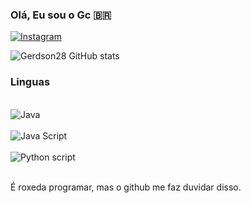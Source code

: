 ### Olá, Eu sou o Gc 🇧🇷

[![Instagram](https://img.shields.io/badge/Instagram-E4405F?style=for-the-badge&logo=instagram&logoColor=white)](https://www.instagram.com/)

![Gerdson28 GitHub stats](https://github-readme-stats.vercel.app/api?username=Gerdson28&show_icons=true&theme=tokyonight)

### Linguas

<div style="display: inline_block"><br/>
  <img aling="center" alt="Java" src="https://img.shields.io/badge/Java-ED8B00?style=for-the-badge&logo=openjdk&logoColor=white" />
  </div>
  <div style="display: inline_block"><br/>
  <img aling="center" alt="Java Script" src="https://img.shields.io/badge/JavaScript-323330?style=for-the-badge&logo=javascript&logoColor=F7DF1E" />
  </div>
  <div style="display: inline_block"><br/>
  <img aling="center" alt="Python script" src="https://img.shields.io/badge/Python-14354C?style=for-the-badge&logo=python&logoColor=white" />
  </div><br/>

 É roxeda programar, mas o github me faz duvidar disso.
